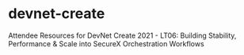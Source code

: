 # devnet-create
Attendee Resources for DevNet Create 2021 - LT06: Building Stability, Performance &amp; Scale into SecureX Orchestration Workflows
